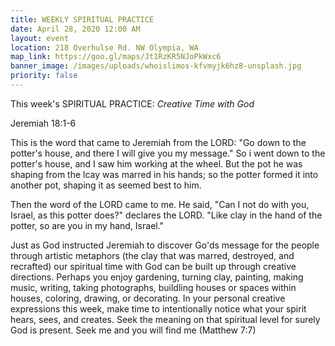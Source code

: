 ```yaml
---
title: WEEKLY SPIRITUAL PRACTICE
date: April 28, 2020 12:00 AM
layout: event
location: 218 Overhulse Rd. NW Olympia, WA
map_link: https://goo.gl/maps/Jt1RzKR5NJoPkWxc6
banner_image: /images/uploads/whoislimos-kfvmyjk6hz8-unsplash.jpg
priority: false
---
```

This week's SPIRITUAL PRACTICE: *Creative Time with God*

Jeremiah 18:1-6 

This is the word that came to Jeremiah from the LORD: "Go down to the potter's house, and there I will give you my message." So i went down to the potter's house, and I saw him working at the wheel. But the pot he was shaping from the lcay was marred in his hands; so the potter formed it into another pot, shaping it as seemed best to him. 

Then the word of the LORD came to me. He said, "Can I not do with you, Israel, as this potter does?" declares the LORD. "Like clay in the hand of the potter, so are you in my hand, Israel."

Just as God instructed Jeremiah to discover Go'ds message for the people through artistic metaphors (the clay that was marred, destroyed, and recrafted) our spiritual time with God can be built up through creative directions. Perhaps you enjoy gardening, turning clay, painting, making music, writing, taking photographs, buildling houses or spaces within houses, coloring, drawing, or decorating.  In your personal creative expressions this week, make time to intentionally notice what your spirit hears, sees, and creates. Seek the meaning on that spiritual level for surely God is present. Seek me and you will find me (Matthew 7:7)